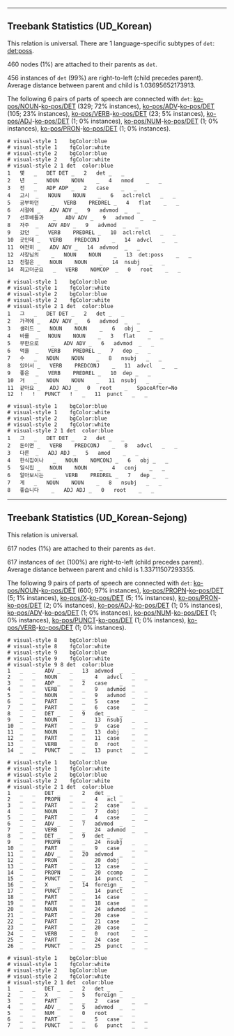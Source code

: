 

--------------------------------------------------------------------------------

## Treebank Statistics (UD_Korean)

This relation is universal.
There are 1 language-specific subtypes of `det`: [det:poss]().

460 nodes (1%) are attached to their parents as `det`.

456 instances of `det` (99%) are right-to-left (child precedes parent).
Average distance between parent and child is 1.03695652173913.

The following 6 pairs of parts of speech are connected with `det`: [ko-pos/NOUN]()-[ko-pos/DET]() (329; 72% instances), [ko-pos/ADV]()-[ko-pos/DET]() (105; 23% instances), [ko-pos/VERB]()-[ko-pos/DET]() (23; 5% instances), [ko-pos/ADJ]()-[ko-pos/DET]() (1; 0% instances), [ko-pos/NUM]()-[ko-pos/DET]() (1; 0% instances), [ko-pos/PRON]()-[ko-pos/DET]() (1; 0% instances).


~~~ conllu
# visual-style 1	bgColor:blue
# visual-style 1	fgColor:white
# visual-style 2	bgColor:blue
# visual-style 2	fgColor:white
# visual-style 2 1 det	color:blue
1	몇	_	DET	DET	_	2	det	_	_
2	년	_	NOUN	NOUN	_	4	nmod	_	_
3	전	_	ADP	ADP	_	2	case	_	_
4	고시	_	NOUN	NOUN	_	6	acl:relcl	_	_
5	공부하던	_	VERB	PREDREL	_	4	flat	_	_
6	시절에	_	ADV	ADV	_	9	advmod	_	_
7	선후배들과	_	ADV	ADV	_	9	advmod	_	_
8	자주	_	ADV	ADV	_	9	advmod	_	_
9	갔던	_	VERB	PREDREL	_	10	acl:relcl	_	_
10	곳인데	_	VERB	PREDCONJ	_	14	advcl	_	_
11	여전히	_	ADV	ADV	_	14	advmod	_	_
12	사장님의	_	NOUN	NOUN	_	13	det:poss	_	_
13	친절은	_	NOUN	NOUN	_	14	nsubj	_	_
14	최고더군요	_	VERB	NOMCOP	_	0	root	_	_

~~~


~~~ conllu
# visual-style 1	bgColor:blue
# visual-style 1	fgColor:white
# visual-style 2	bgColor:blue
# visual-style 2	fgColor:white
# visual-style 2 1 det	color:blue
1	그	_	DET	DET	_	2	det	_	_
2	가격에	_	ADV	ADV	_	6	advmod	_	_
3	샐러드	_	NOUN	NOUN	_	6	obj	_	_
4	바를	_	NOUN	NOUN	_	3	flat	_	_
5	무한으로	_	ADV	ADV	_	6	advmod	_	_
6	먹을	_	VERB	PREDREL	_	7	dep	_	_
7	수	_	NOUN	NOUN	_	8	nsubj	_	_
8	있어서	_	VERB	PREDCONJ	_	11	advcl	_	_
9	좋은	_	VERB	PREDREL	_	10	dep	_	_
10	거	_	NOUN	NOUN	_	11	nsubj	_	_
11	같아요	_	ADJ	ADJ	_	0	root	_	SpaceAfter=No
12	!	!	PUNCT	!	_	11	punct	_	_

~~~


~~~ conllu
# visual-style 1	bgColor:blue
# visual-style 1	fgColor:white
# visual-style 2	bgColor:blue
# visual-style 2	fgColor:white
# visual-style 2 1 det	color:blue
1	그	_	DET	DET	_	2	det	_	_
2	돈이면	_	VERB	PREDCONJ	_	8	advcl	_	_
3	다른	_	ADJ	ADJ	_	5	amod	_	_
4	한식집이나	_	NOUN	NOMCONJ	_	6	obj	_	_
5	일식집	_	NOUN	NOUN	_	4	conj	_	_
6	알아보시는	_	VERB	PREDREL	_	7	dep	_	_
7	게	_	NOUN	NOUN	_	8	nsubj	_	_
8	좋습니다	_	ADJ	ADJ	_	0	root	_	_

~~~




--------------------------------------------------------------------------------

## Treebank Statistics (UD_Korean-Sejong)

This relation is universal.

617 nodes (1%) are attached to their parents as `det`.

617 instances of `det` (100%) are right-to-left (child precedes parent).
Average distance between parent and child is 1.33711507293355.

The following 9 pairs of parts of speech are connected with `det`: [ko-pos/NOUN]()-[ko-pos/DET]() (600; 97% instances), [ko-pos/PROPN]()-[ko-pos/DET]() (5; 1% instances), [ko-pos/X]()-[ko-pos/DET]() (5; 1% instances), [ko-pos/PRON]()-[ko-pos/DET]() (2; 0% instances), [ko-pos/ADJ]()-[ko-pos/DET]() (1; 0% instances), [ko-pos/ADV]()-[ko-pos/DET]() (1; 0% instances), [ko-pos/NUM]()-[ko-pos/DET]() (1; 0% instances), [ko-pos/PUNCT]()-[ko-pos/DET]() (1; 0% instances), [ko-pos/VERB]()-[ko-pos/DET]() (1; 0% instances).


~~~ conllu
# visual-style 8	bgColor:blue
# visual-style 8	fgColor:white
# visual-style 9	bgColor:blue
# visual-style 9	fgColor:white
# visual-style 9 8 det	color:blue
1	_	_	ADV	_	_	13	advmod	_	_
2	_	_	NOUN	_	_	4	advcl	_	_
3	_	_	ADP	_	_	2	case	_	_
4	_	_	VERB	_	_	9	advmod	_	_
5	_	_	NOUN	_	_	9	advmod	_	_
6	_	_	PART	_	_	5	case	_	_
7	_	_	PART	_	_	6	case	_	_
8	_	_	DET	_	_	9	det	_	_
9	_	_	NOUN	_	_	13	nsubj	_	_
10	_	_	PART	_	_	9	case	_	_
11	_	_	NOUN	_	_	13	dobj	_	_
12	_	_	PART	_	_	11	case	_	_
13	_	_	VERB	_	_	0	root	_	_
14	_	_	PUNCT	_	_	13	punct	_	_

~~~


~~~ conllu
# visual-style 1	bgColor:blue
# visual-style 1	fgColor:white
# visual-style 2	bgColor:blue
# visual-style 2	fgColor:white
# visual-style 2 1 det	color:blue
1	_	_	DET	_	_	2	det	_	_
2	_	_	PROPN	_	_	4	acl	_	_
3	_	_	PART	_	_	2	case	_	_
4	_	_	NOUN	_	_	7	dobj	_	_
5	_	_	PART	_	_	4	case	_	_
6	_	_	ADV	_	_	7	advmod	_	_
7	_	_	VERB	_	_	24	advmod	_	_
8	_	_	DET	_	_	9	det	_	_
9	_	_	PROPN	_	_	24	nsubj	_	_
10	_	_	PART	_	_	9	case	_	_
11	_	_	ADV	_	_	20	advmod	_	_
12	_	_	PRON	_	_	20	dobj	_	_
13	_	_	PART	_	_	12	case	_	_
14	_	_	PROPN	_	_	20	ccomp	_	_
15	_	_	PUNCT	_	_	14	punct	_	_
16	_	_	X	_	_	14	foreign	_	_
17	_	_	PUNCT	_	_	14	punct	_	_
18	_	_	PART	_	_	14	case	_	_
19	_	_	PART	_	_	18	case	_	_
20	_	_	NOUN	_	_	24	advmod	_	_
21	_	_	PART	_	_	20	case	_	_
22	_	_	PART	_	_	21	case	_	_
23	_	_	PART	_	_	20	case	_	_
24	_	_	VERB	_	_	0	root	_	_
25	_	_	PART	_	_	24	case	_	_
26	_	_	PUNCT	_	_	25	punct	_	_

~~~


~~~ conllu
# visual-style 1	bgColor:blue
# visual-style 1	fgColor:white
# visual-style 2	bgColor:blue
# visual-style 2	fgColor:white
# visual-style 2 1 det	color:blue
1	_	_	DET	_	_	2	det	_	_
2	_	_	X	_	_	5	foreign	_	_
3	_	_	PART	_	_	2	case	_	_
4	_	_	ADV	_	_	5	advmod	_	_
5	_	_	NUM	_	_	0	root	_	_
6	_	_	PART	_	_	5	case	_	_
7	_	_	PUNCT	_	_	6	punct	_	_

~~~


